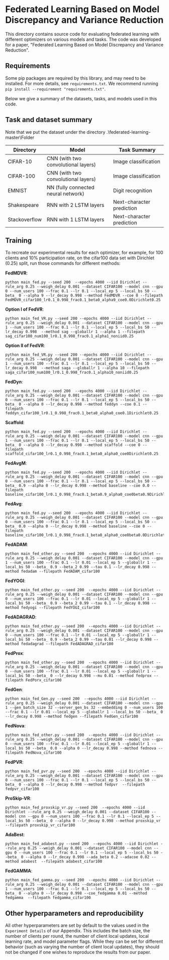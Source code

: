 # Federated Learning Based on Model Discrepancy and Variance Reduction

This directory contains source code for evaluating federated learning with different optimizers on various models and tasks. The code was developed for a paper, "Federated Learning Based on Model Discrepancy and Variance Reduction".

## Requirements

Some pip packages are required by this library, and may need to be installed. For more details, see `requirements.txt`. We recommend running `pip install --requirement "requirements.txt"`.

Below we give a summary of the datasets, tasks, and models used in this code.


## Task and dataset summary

Note that we put the dataset under the directory .\federated-learning-master\Folder

<!-- mdformat off(This table is sensitive to automatic formatting changes) -->

| Directory        | Model                               | Task Summary              |
|------------------|-------------------------------------|---------------------------|
| CIFAR-10         | CNN (with two convolutional layers) | Image classification      |
| CIFAR-100        | CNN (with two convolutional layers) | Image classification      |
| EMNIST           | NN (fully connected neural network) | Digit recognition         |
| Shakespeare      | RNN with 2 LSTM layers              | Next-character prediction |
| Stackoverflow    | RNN with 1 LSTM layers              | Next-character prediction |
<!-- mdformat on -->


## Training
To recreate our experimental results for each optimizer, for example, for 100 clients and 10% participation rate, on the cifar100 data set with Dirichlet (0.25) split, run those commands for different methods:

**FedMDVR**:
```
python main_fed.py --seed 200  --epochs 4000 --iid Dirichlet --rule_arg 0.25 --weigh_delay 0.001 --dataset CIFAR100 --model cnn --gpu 0 --num_users 100 --frac 0.1 --lr 0.1 --local_ep 5 --local_bs 50 --beta_ 0 --alpha 9 --lr_decay 0.998 --method FedMDVR --coe 0 --filepath FedMDVR_cifar100_lr0.1_0.998_frac0.1_beta0_alpha9_coe0.0Dirichlet0.25
```


**Option I of FedVR**:
```
python main_fed_VR.py --seed 200 --epochs 4000 --iid Dirichlet --rule_arg 0.25 --weigh_delay 0.001 --dataset CIFAR100 --model cnn --gpu 1 --num_users 100 --frac 0.1 --lr 0.1 --local_ep 5 --local_bs 50 --lr_decay 0.998  --method sag --globallr 1 --alpha 1 --filepath sag_cifar100_num100_lr0.1_0.998_frac0.1_alpha1_noniid0.25
```

**Option II of FedVR**:
```
python main_fed_VR.py --seed 200 --epochs 4000 --iid Dirichlet --rule_arg 0.25 --weigh_delay 0.001 --dataset CIFAR100 --model cnn --gpu 1 --num_users 100 --frac 0.1 --lr 0.1 --local_ep 5 --local_bs 50 --lr_decay 0.998  --method saga --globallr 1 --alpha 10 --filepath saga_cifar100_num100_lr0.1_0.998_frac0.1_alpha10_noniid0.25
```

**FedDyn**:
```
python main_fed.py --seed 200  --epochs 4000 --iid Dirichlet --rule_arg 0.25 --weigh_delay 0.001 --dataset CIFAR100 --model cnn --gpu 0 --num_users 100 --frac 0.1 --lr 0.1 --local_ep 5 --local_bs 50 --beta_ 0 --alpha 0 --lr_decay 0.998 --method feddyn --coe 0.1 --filepath feddyn_cifar100_lr0.1_0.998_frac0.1_beta0_alpha0_coe0.1Dirichlet0.25
```

**Scaffold**:
```
python main_fed.py --seed 200  --epochs 4000 --iid Dirichlet --rule_arg 0.25 --weigh_delay 0.001 --dataset CIFAR100 --model cnn --gpu 1 --num_users 100 --frac 0.1 --lr 0.1 --local_ep 5 --local_bs 50 --beta_ 0 --alpha 0 --lr_decay 0.998 --method scaffold --coe 0 --filepath scaffold_cifar100_lr0.1_0.998_frac0.1_beta0_alpha0_coe0Dirichlet0.25
```

**FedAvgM**:
```
python main_fed.py --seed 200  --epochs 4000 --iid Dirichlet --rule_arg 0.25 --weigh_delay 0.001 --dataset CIFAR100 --model cnn --gpu 0 --num_users 100 --frac 0.1 --lr 0.1 --local_ep 5 --local_bs 50 --beta_ 0.9 --alpha 0 --lr_decay 0.998 --method baseline --coe 0.0 --filepath baseline_cifar100_lr0.1_0.998_frac0.1_beta0.9_alpha0_coe0beta0.9Dirichlet0.25
```

**FedAvg**:
```
python main_fed.py --seed 200  --epochs 4000 --iid Dirichlet --rule_arg 0.25 --weigh_delay 0.001 --dataset CIFAR100 --model cnn --gpu 0 --num_users 100 --frac 0.1 --lr 0.1 --local_ep 5 --local_bs 50 --beta_ 0.0 --alpha 0 --lr_decay 0.998 --method baseline --coe 0 --filepath baseline_cifar100_lr0.1_0.998_frac0.1_beta0_alpha0_coe0beta0.0Dirichlet0.25
```
**FedADAM**:
```
python main_fed_other.py --seed 200  --epochs 4000 --iid Dirichlet --rule_arg 0.25 --weigh_delay 0.001 --dataset CIFAR100 --model cnn --gpu 1 --num_users 100 --frac 0.1 --lr 0.01 --local_ep 5 --globallr 1 --local_bs 50 --beta_ 0.9 --beta_2 0.99 --tau 0.1 --lr_decay 0.998 --method fedadam --filepath FedADAM_cifar100
```

**FedYOGI**:
```
python main_fed_other.py --seed 200  --epochs 4000 --iid Dirichlet --rule_arg 0.25 --weigh_delay 0.001 --dataset CIFAR100 --model cnn --gpu 0 --num_users 100 --frac 0.1 --lr 0.01 --local_ep 5 --globallr 1 --local_bs 50 --beta_ 0.9 --beta_2 0.99 --tau 0.1 --lr_decay 0.998 --method fedyogi --filepath FedYOGI_cifar100
```

**FedADAGRAD**:
```
python main_fed_other.py --seed 200  --epochs 4000 --iid Dirichlet --rule_arg 0.25 --weigh_delay 0.001 --dataset CIFAR100 --model cnn --gpu 0 --num_users 100 --frac 0.1 --lr 0.01 --local_ep 5 --globallr 1 --local_bs 50 --beta_ 0.9 --beta_2 0.99 --tau 0.01 --lr_decay 0.998 --method fedadagrad --filepath FedADAGRAD_cifar100
```

**FedProx**:
```
python main_fed_other.py --seed 200  --epochs 4000 --iid Dirichlet --rule_arg 0.25 --weigh_delay 0.001 --dataset CIFAR100 --model cnn --gpu 0 --num_users 100 --frac 0.1 --lr 0.01 --local_ep 5 --globallr 1 --local_bs 50 --beta_ 0 --lr_decay 0.998 --mu 0.01 --method fedprox --filepath FedPorx_cifar100
```


**FedGen**:
```
python main_fed_Gen.py --seed 200  --epochs 4000 --iid Dirichlet --rule_arg 0.25 --weigh_delay 0.001 --dataset CIFAR100 --model cnn --gpu 1 --gen_batch_size 32 --server_gen_bs 32 --embedding 0 --num_users 100 --frac 0.1 --lr 0.01 --local_ep 5 --globallr 1 --local_bs 50 --beta_ 0 --lr_decay 0.998 --method fedgen --filepath FedGen_cifar100
```


**FedNova**:
```
python main_fed_other.py --seed 200  --epochs 4000 --iid Dirichlet --rule_arg 0.25 --weigh_delay 0.001 --dataset CIFAR100 --model cnn --gpu 0 --num_users 100 --frac 0.1 --lr 0.01 --local_ep 5 --globallr 1 --local_bs 50 --beta_ 0.0 --alpha 0 --lr_decay 0.998 --method fednova --filepath FedNova_cifar100
```

**FedPVR**:
```
python main_fed_pvr.py --seed 200  --epochs 4000 --iid Dirichlet --rule_arg 0.25 --weigh_delay 0.001 --dataset CIFAR100 --model cnn --gpu 0 --num_users 100 --frac 0.1 --lr 0.1 --local_ep 5 --local_bs 50 --beta_ 0 --alpha 0 --lr_decay 0.998 --method fedpvr  --filepath fedpvr_cifar100
```

**ProSkip-VR**:
```
python main_fed_proxskip_vr.py --seed 200  --epochs 4000 --iid Dirichlet --rule_arg 0.25 --weigh_delay 0.001 --dataset CIFAR100 --model cnn --gpu 0 --num_users 100 --frac 0.1 --lr 0.1 --local_ep 5 --local_bs 50 --beta_ 0 --alpha 0 --lr_decay 0.998 --method proxskip_vr  --filepath proxskip_vr_cifar100
```


**AdaBest**:
```
python main_fed_adabest.py --seed 200  --epochs 4000 --iid Dirichlet --rule_arg 0.25 --weigh_delay 0.001 --dataset CIFAR100 --model cnn --gpu 0 --num_users 100 --frac 0.1 --lr 0.1 --local_ep 5 --local_bs 50 --beta_ 0 --alpha 0 --lr_decay 0.998 --ada_beta 0.2 --adacoe 0.02 --method adabest  --filepath adabest_cifar100
```


**FedGAMMA**:
```
python main_fed_gamma.py --seed 200  --epochs 4000 --iid Dirichlet --rule_arg 0.25 --weigh_delay 0.001 --dataset CIFAR100 --model cnn --gpu 1 --num_users 100 --frac 0.1 --lr 0.1 --local_ep 5 --local_bs 50 --beta_ 0 --alpha 0 --lr_decay 0.998 --coe_fedgamma 0.01 --method fedgamma  --filepath fedgamma_cifar100
```
## Other hyperparameters and reproducibility

All other hyperparameters are set by default to the values used in the `Experiment Details` of our Appendix. This includes the batch size, the number of clients per round, the number of client local updates, local learning rate, and model parameter flags. While they can be set for different behavior (such as varying the number of client local updates), they should not be changed if one wishes to reproduce the results from our paper. 

